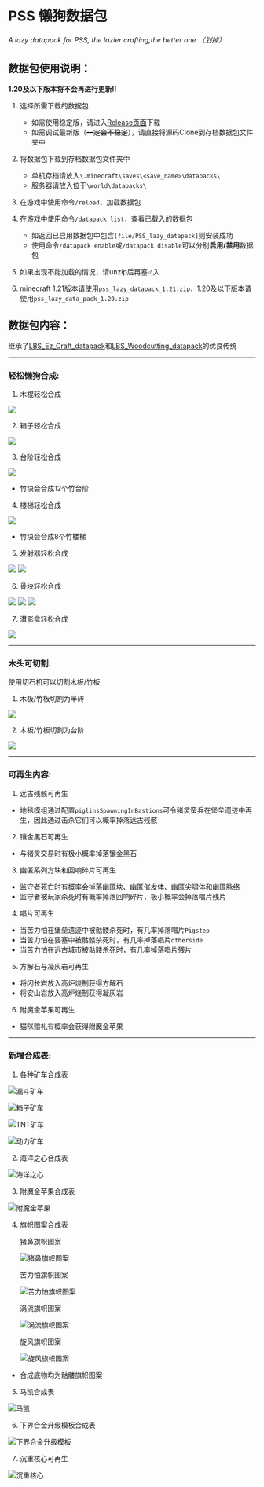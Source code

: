 # PSS ~~懒狗~~数据包
###### A lazy datapack for PSS, the lazier crafting,the better one.（划掉）

## 数据包使用说明：

**1.20及以下版本将不会再进行更新!!**

1. 选择所需下载的数据包  
   - 如需使用稳定版，请进入[Release页面](https://github.com/DreamingLri/PSS_lazy_datapack/releases)下载  
   - 如需调试最新版（~~一定会不稳定~~），请直接将源码Clone到存档数据包文件夹中  

2. 将数据包下载到存档数据包文件夹中  
   - 单机存档请放入`\.minecraft\saves\<save_name>\datapacks\`  
   - 服务器请放入位于`\world\datapacks\`  

3. 在游戏中使用命令`/reload`，加载数据包  

4. 在游戏中使用命令`/datapack list`，查看已载入的数据包  
   - 如返回已启用数据包中包含`[file/PSS_lazy_datapack]`则安装成功  
   - 使用命令`/datapack enable`或`/datapack disable`可以分别**启用/禁用**数据包  

5. 如果出现不能加载的情况，请unzip后再塞♂入

6. minecraft 1.21版本请使用`pss_lazy_datapack_1.21.zip`，1.20及以下版本请使用`pss_lazy_data_pack_1.20.zip`


## 数据包内容：

继承了[LBS_Ez_Craft_datapack](https://github.com/Sinbing/LBS_Ez_Craft_datapack/)和[LBS_Woodcutting_datapack](https://github.com/Sinbing/LBS_Woodcutting_datapack/)的优良传统

---

### 轻松~~懒狗~~合成:

1. 木棍轻松合成

![](https://s2.loli.net/2024/07/30/wEVbHnUKtpBzZiu.png)

2. 箱子轻松合成

![](https://s2.loli.net/2024/07/30/HPlGeUQcrXhoqV4.png)

3. 台阶轻松合成

![](https://s2.loli.net/2024/07/30/aVMF9z78u4ReQiO.png)

- 竹块会合成12个竹台阶

4. 楼梯轻松合成

![](https://s2.loli.net/2024/07/30/6BDiQNuGYn1SWpA.png)

- 竹块会合成8个竹楼梯

5. 发射器轻松合成

![](https://s2.loli.net/2024/07/30/ZdPsqLI7bJSV9Y4.png)
![](https://s2.loli.net/2024/07/30/4juMlIiSCoyGWb8.png)

6. 骨块轻松合成

![](https://s2.loli.net/2024/07/30/OGvAiwMnFJB81Ef.png)
![](https://s2.loli.net/2024/07/30/zDcF8VuyUT3RAbh.png)
![](https://s2.loli.net/2024/07/30/xjMneC6TN7Ez4QU.png)

7. 潜影盒轻松合成

![](https://s2.loli.net/2024/07/30/iJvStmIrusTFk1j.png)

---

### 木头可切割:

使用切石机可以切割木板/竹板

1. 木板/竹板切割为半砖

![](https://s2.loli.net/2024/07/30/YzhCfsbSHg3k79Q.png)


2. 木板/竹板切割为台阶

![](https://s2.loli.net/2024/07/30/FMT5ZLKw61UnG3C.png)

---

### 可再生内容:

1. 远古残骸可再生
- 地毯模组通过配置`piglinsSpawningInBastions`可令猪灵蛮兵在堡垒遗迹中再生，因此通过击杀它们可以概率掉落远古残骸

2. 镶金黑石可再生
- 与猪灵交易时有极小概率掉落镶金黑石

3. 幽匿系列方块和回响碎片可再生
- 监守者死亡时有概率会掉落幽匿块、幽匿催发体、幽匿尖啸体和幽匿脉络
- 监守者被玩家杀死时有概率掉落回响碎片，极小概率会掉落唱片残片

4. 唱片可再生
- 当苦力怕在堡垒遗迹中被骷髅杀死时，有几率掉落唱片`Pigstep`
- 当苦力怕在要塞中被骷髅杀死时，有几率掉落唱片`otherside`
- 当苦力怕在远古城市被骷髅杀死时，有几率掉落唱片残片

5. 方解石与凝灰岩可再生
- 将闪长岩放入高炉烧制获得方解石
- 将安山岩放入高炉烧制获得凝灰岩

6. 附魔金苹果可再生
- 猫咪赠礼有概率会获得附魔金苹果

---

### 新增合成表:

1. 各种矿车合成表

![漏斗矿车](https://s2.loli.net/2024/07/29/UnGHFEpLP3B2qDO.png)  

![箱子矿车](https://s2.loli.net/2024/07/29/p8MiKZ5IbecdXQG.png)   

![TNT矿车](https://s2.loli.net/2024/07/29/5H3mFGuRzNYSsC2.png)  

![动力矿车](https://s2.loli.net/2024/07/29/zV6qGXQkpaRrwgt.png)  

2. 海洋之心合成表

![海洋之心](https://s2.loli.net/2024/07/29/8vw9NjsOJiPRngf.png)

3. 附魔金苹果合成表

![附魔金苹果](https://s2.loli.net/2024/07/29/edt4UhWv9KamVfR.png)

4. 旗帜图案合成表

   猪鼻旗帜图案

   ![猪鼻旗帜图案](https://s2.loli.net/2024/07/29/OuGpEyzRQnCKfeI.png)

   苦力怕旗帜图案

   ![苦力怕旗帜图案](https://s2.loli.net/2024/07/29/T49fvFbJVUYagCZ.png)

   涡流旗帜图案

   ![涡流旗帜图案](https://s2.loli.net/2024/07/30/74Fhnj9gQU5iX2Z.png)

   旋风旗帜图案

   ![旋风旗帜图案](https://s2.loli.net/2024/07/30/gPtAK5eJdMCD36O.png)

- 合成底物均为骷髅旗帜图案

5. 马凯合成表

![马凯](https://s2.loli.net/2024/07/29/vXqgs2olief4wUC.png)

6. 下界合金升级模板合成表

![下界合金升级模板](https://s2.loli.net/2024/07/30/IfJoZNb7T6gXtaw.png) 

7. 沉重核心可再生

![沉重核心](https://s2.loli.net/2024/07/30/jexXpzk8wIN7nLD.png)








